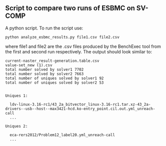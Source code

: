 ## Script to compare two runs of ESBMC on SV-COMP  

A python script. To run the script use:

`python analyze_esbmc_results.py file1.csv file2.csv`

where file1 and file2 are the .csv files produced by the BenchExec tool from the first and second run respectively. The output should look similar to:

```
current-naster_result-generation.table.csv
value-set_new (1).csv
total number solved by solver1 7702
total number solved by solver2 7663
total number of uniques solved by solver1 92
total number of uniques solved by solver2 53


Uniques 1:

  ldv-linux-3.16-rc1/43_2a_bitvector_linux-3.16-rc1.tar.xz-43_2a-drivers--usb--host--max3421-hcd.ko-entry_point.cil.out.yml_unreach-call
  ...

Uniques 2:

  eca-rers2012/Problem12_label20.yml_unreach-call
  ...
```